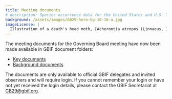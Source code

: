 ```yaml
---
title: Meeting documents
# description: Species occurrence data for the United States and U.S. Territories.
background: /assets/images/GB29-hero-bg-10-16-a.jpg
imageLicense: |
  Illustration of a death's head moth, [Acherontia atropos (Linnaeus, 1758)](https://www.gbif.org/occurrence/2883181896) from Histoire naturelle des lépidoptères d'Europe Paris: L. de Bure, 1845. Via the [Biodiversity Heritage Library](https://flic.kr/p/adXBiW)
---
```


The meeting documents for the Governing Board meeting have now been made available in GBIF document folders:
- [Key documents](https://directory.gbif.org/documents/governing_board/GB29_2022_Brussels/GB29_pre-meeting_documents/)
- [Background documents](https://directory.gbif.org/documents/governing_board/GB29_2022_Brussels/GB29_background_documents/)

The documents are only available to official GBIF delegates and invited observers and will require login. If you cannot remember your login or have not yet received the login details, please contact the GBIF Secretariat at [GB29@gbif.org](mailto:GB29@gbif.org). 
 
